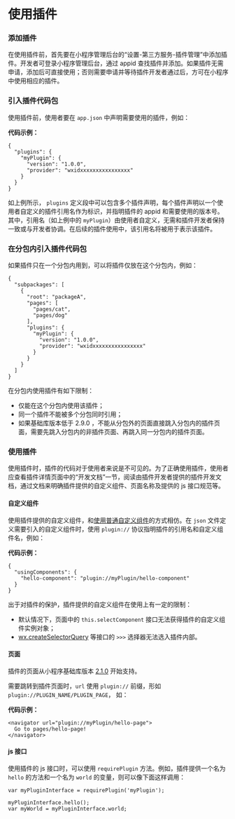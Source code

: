 # 使用插件

###  添加插件 <a id="&#x6DFB;&#x52A0;&#x63D2;&#x4EF6;"></a>

在使用插件前，首先要在小程序管理后台的“设置-第三方服务-插件管理”中添加插件。开发者可登录小程序管理后台，通过 appid 查找插件并添加。如果插件无需申请，添加后可直接使用；否则需要申请并等待插件开发者通过后，方可在小程序中使用相应的插件。

###  引入插件代码包 <a id="&#x5F15;&#x5165;&#x63D2;&#x4EF6;&#x4EE3;&#x7801;&#x5305;"></a>

使用插件前，使用者要在 `app.json` 中声明需要使用的插件，例如：

**代码示例：**

```text
{
  "plugins": {
    "myPlugin": {
      "version": "1.0.0",
      "provider": "wxidxxxxxxxxxxxxxxxx"
    }
  }
}
```

如上例所示， `plugins` 定义段中可以包含多个插件声明，每个插件声明以一个使用者自定义的插件引用名作为标识，并指明插件的 appid 和需要使用的版本号。其中，引用名（如上例中的 `myPlugin`）由使用者自定义，无需和插件开发者保持一致或与开发者协调。在后续的插件使用中，该引用名将被用于表示该插件。

###  在分包内引入插件代码包 <a id="&#x5728;&#x5206;&#x5305;&#x5185;&#x5F15;&#x5165;&#x63D2;&#x4EF6;&#x4EE3;&#x7801;&#x5305;"></a>

如果插件只在一个分包内用到，可以将插件仅放在这个分包内，例如：

```text
{
  "subpackages": [
    {
      "root": "packageA",
      "pages": [
        "pages/cat",
        "pages/dog"
      ],
      "plugins": {
        "myPlugin": {
          "version": "1.0.0",
          "provider": "wxidxxxxxxxxxxxxxxxx"
        }
      }
    }
  ]
}
```

在分包内使用插件有如下限制：

* 仅能在这个分包内使用该插件；
* 同一个插件不能被多个分包同时引用；
* 如果基础库版本低于 2.9.0 ，不能从分包外的页面直接跳入分包内的插件页面，需要先跳入分包内的非插件页面、再跳入同一分包内的插件页面。

###  使用插件 <a id="&#x4F7F;&#x7528;&#x63D2;&#x4EF6;-2"></a>

使用插件时，插件的代码对于使用者来说是不可见的。为了正确使用插件，使用者应查看插件详情页面中的“开发文档”一节，阅读由插件开发者提供的插件开发文档，通过文档来明确插件提供的自定义组件、页面名称及提供的 js 接口规范等。

####  自定义组件 <a id="&#x81EA;&#x5B9A;&#x4E49;&#x7EC4;&#x4EF6;"></a>

使用插件提供的自定义组件，和[使用普通自定义组件](https://developers.weixin.qq.com/miniprogram/dev/framework/custom-component/)的方式相仿。在 `json` 文件定义需要引入的自定义组件时，使用 `plugin://` 协议指明插件的引用名和自定义组件名，例如：

**代码示例：**

```text
{
  "usingComponents": {
    "hello-component": "plugin://myPlugin/hello-component"
  }
}
```

出于对插件的保护，插件提供的自定义组件在使用上有一定的限制：

* 默认情况下，页面中的 `this.selectComponent` 接口无法获得插件的自定义组件实例对象；
* [wx.createSelectorQuery](https://developers.weixin.qq.com/miniprogram/dev/api/wxml/wx.createSelectorQuery.html) 等接口的 `>>>` 选择器无法选入插件内部。

####  页面 <a id="&#x9875;&#x9762;"></a>

插件的页面从小程序基础库版本 [2.1.0](https://developers.weixin.qq.com/miniprogram/dev/framework/compatibility.html) 开始支持。

需要跳转到插件页面时，`url` 使用 `plugin://` 前缀，形如 `plugin://PLUGIN_NAME/PLUGIN_PAGE`， 如：

**代码示例：**

```text
<navigator url="plugin://myPlugin/hello-page">
  Go to pages/hello-page!
</navigator>
```

####  js 接口 <a id="js-&#x63A5;&#x53E3;"></a>

使用插件的 js 接口时，可以使用 `requirePlugin` 方法。例如，插件提供一个名为 `hello` 的方法和一个名为 `world` 的变量，则可以像下面这样调用：

```text
var myPluginInterface = requirePlugin('myPlugin');

myPluginInterface.hello();
var myWorld = myPluginInterface.world;
```

